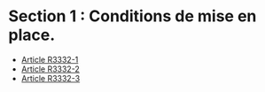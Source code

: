 #  Section 1 : Conditions de mise en place.

* [Article R3332-1](./LEGIARTI000018533158.md)
* [Article R3332-2](./LEGIARTI000018533156.md)
* [Article R3332-3](./LEGIARTI000027799503.md)
